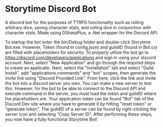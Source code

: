 # Storytime Discord Bot
A discord bot for the purposes of TTRPG functionality such as rolling arbitrary dice, saving character stats, and rolling dice in conjunction with character stats. Made using DSharpPlus, a .Net wrapper for the Discord API. 

To startup the bot enter the bin/Debug folder and double-click Storytime Bot.exe. However, Token (found in config.json) and guildID (found in Bot.cs) are filled with placeholders for security. To properly utilize the bot go to https://discord.com/developers/applications and sign in using your discord account. Next, select "New Application" and go through the required steps to create an applicatin. Next, select the "Installation" tab and select "Guild Install", add "applications.commands" and "bot" scopes, then generate the invite link using "Discord Provided Link". From here, click the link and invite the bot into a discord server you own. You can make a new server to test this. However, for the bot to be able to connect to the Discord API and execute command in the server, you must load the token and guildID where the placeholders are. Your application token can be found "Bot" tab of the Discord Dev site where you have to generate it by hitting "reset token" or "generate token". The guildID of a server can be found by right-clicking the server icon and selecting "Copy Server ID". After performing these steps, you now have a fully functional Storytime Bot!
